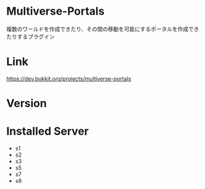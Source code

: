 # Multiverse-Portals
複数のワールドを作成できたり、その間の移動を可能にするポータルを作成できたりするプラグイン

# Link
https://dev.bukkit.org/projects/multiverse-portals

# Version

# Installed Server
- s1
- s2
- s3
- s5
- s7
- s8
